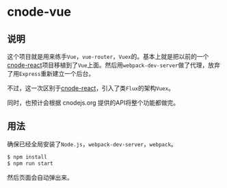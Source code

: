 # cnode-vue

## 说明

这个项目就是用来练手`Vue`，`vue-router`，`Vuex`的。基本上就是把以前的一个[cnode-react](https://github.com/stop2stare/cnode-react/)项目移植到了`Vue`上面。然后用`webpack-dev-server`做了代理，放弃了用`Express`重新建立一个后台。

不过，这一次区别于[cnode-react](https://github.com/stop2stare/cnode-react/)，引入了类`Flux`的架构`Vuex`。

同时，也预计会根据 cnodejs.org 提供的API将整个功能都做完。

## 用法

确保已经全局安装了`Node.js`，`webpack-dev-server`，`webpack`。

``` sh
$ npm install
$ npm run start
```

然后页面会自动弹出来。